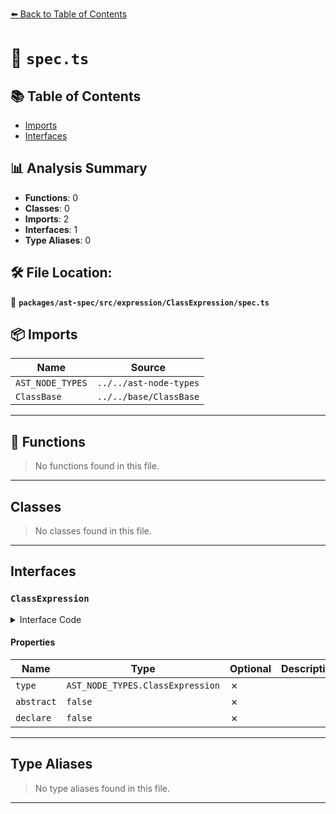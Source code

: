 [⬅️ Back to Table of Contents](../../../../../index.md)

# 📄 `spec.ts`

## 📚 Table of Contents

- [Imports](#imports)
- [Interfaces](#interfaces)

## 📊 Analysis Summary

- **Functions**: 0
- **Classes**: 0
- **Imports**: 2
- **Interfaces**: 1
- **Type Aliases**: 0

## 🛠️ File Location:
📂 **`packages/ast-spec/src/expression/ClassExpression/spec.ts`**

## 📦 Imports

| Name | Source |
|------|--------|
| `AST_NODE_TYPES` | `../../ast-node-types` |
| `ClassBase` | `../../base/ClassBase` |


---

## 🔧 Functions

> No functions found in this file.


---

## Classes

> No classes found in this file.


---

## Interfaces

### `ClassExpression`

<details><summary>Interface Code</summary>

```ts
export interface ClassExpression extends ClassBase {
  type: AST_NODE_TYPES.ClassExpression;
  abstract: false;
  declare: false;
}
```
</details>

#### Properties

| Name | Type | Optional | Description |
|------|------|----------|-------------|
| `type` | `AST_NODE_TYPES.ClassExpression` | ✗ |  |
| `abstract` | `false` | ✗ |  |
| `declare` | `false` | ✗ |  |


---

## Type Aliases

> No type aliases found in this file.


---